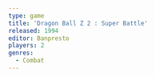 ```yaml
---
type: game
title: 'Dragon Ball Z 2 : Super Battle'
released: 1994
editor: Banpresto
players: 2
genres:
  - Combat
---
```

